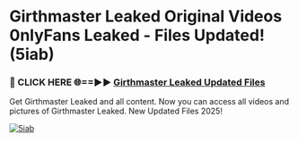 # Girthmaster Leaked Original Videos 0nlyFans Leaked - Files Updated! (5iab)

<h3>🔴 CLICK HERE 🌐==►► <a href="https://tinyurl.com/2jnfzry5" rel="nofollow">Girthmaster Leaked Updated Files</a></h3>

Get Girthmaster Leaked and all content. Now you can access all videos and pictures of Girthmaster Leaked. New Updated Files 2025!

[![5iab](https://i.imgur.com/GyGTBgg.gif)](https://tinyurl.com/2jnfzry5)

